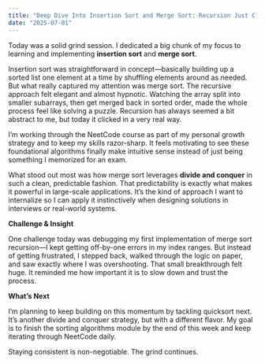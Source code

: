 ```yaml
---
title: "Deep Dive Into Insertion Sort and Merge Sort: Recursion Just Clicked"
date: "2025-07-01"
---
```


Today was a solid grind session. I dedicated a big chunk of my focus to learning and implementing **insertion sort** and **merge sort**.

Insertion sort was straightforward in concept—basically building up a sorted list one element at a time by shuffling elements around as needed. But what really captured my attention was merge sort. The recursive approach felt elegant and almost hypnotic. Watching the array split into smaller subarrays, then get merged back in sorted order, made the whole process feel like solving a puzzle. Recursion has always seemed a bit abstract to me, but today it clicked in a very real way.

I’m working through the NeetCode course as part of my personal growth strategy and to keep my skills razor-sharp. It feels motivating to see these foundational algorithms finally make intuitive sense instead of just being something I memorized for an exam.

What stood out most was how merge sort leverages **divide and conquer** in such a clean, predictable fashion. That predictability is exactly what makes it powerful in large-scale applications. It’s the kind of approach I want to internalize so I can apply it instinctively when designing solutions in interviews or real-world systems.

**Challenge & Insight**

One challenge today was debugging my first implementation of merge sort recursion—I kept getting off-by-one errors in my index ranges. But instead of getting frustrated, I stepped back, walked through the logic on paper, and saw exactly where I was overshooting. That small breakthrough felt huge. It reminded me how important it is to slow down and trust the process.

**What’s Next**

I’m planning to keep building on this momentum by tackling quicksort next. It’s another divide and conquer strategy, but with a different flavor. My goal is to finish the sorting algorithms module by the end of this week and keep iterating through NeetCode daily.

Staying consistent is non-negotiable. The grind continues.
